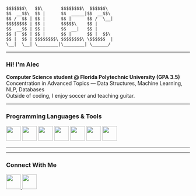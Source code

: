                                         
<!-- ASCII Banner -->
```text
$$$$$$$\   $$\       $$$$$$$$\  $$$$$$\  
$$  __$$\  $$ |      $$  _____|$$  __$$\ 
$$ /  $$ | $$ |      $$ |      $$ /  \__|
$$$$$$$$ | $$ |      $$$$$\    $$ |      
$$  __$$ | $$ |      $$  __|   $$ |      
$$ |  $$ | $$ |      $$ |      $$ |  $$\ 
$$ |  $$ | $$$$$$$$\ $$$$$$$$\ \$$$$$$  |
\__|  \__| \________|\________| \______/ 

```
 
---

### Hi! I'm Alec

 **Computer Science student @ Florida Polytechnic University (GPA 3.5)**  
 Concentration in Advanced Topics — Data Structures, Machine Learning, NLP, Databases  
 Outside of coding, I enjoy soccer and teaching guitar.  


---

###  Programming Languages & Tools
<p align="left">
  <img src="https://cdn.jsdelivr.net/gh/devicons/devicon/icons/python/python-original.svg" width="40" height="40"/>
  <img src="https://cdn.jsdelivr.net/gh/devicons/devicon/icons/cplusplus/cplusplus-original.svg" width="40" height="40"/>
  <img src="https://cdn.jsdelivr.net/gh/devicons/devicon/icons/c/c-original.svg" width="40" height="40"/>
  <img src="https://cdn.jsdelivr.net/gh/devicons/devicon/icons/html5/html5-original.svg" width="40" height="40"/>
  <img src="https://cdn.jsdelivr.net/gh/devicons/devicon/icons/css3/css3-original.svg" width="40" height="40"/>
  <img src="https://cdn.jsdelivr.net/gh/devicons/devicon/icons/git/git-original.svg" width="40" height="40"/>
 

  <img src="https://cdn.jsdelivr.net/gh/devicons/devicon/icons/vscode/vscode-original.svg" width="40" height="40"/>
</p>

---


---

###   Connect With Me
<p align="left">
  <a href="https://www.linkedin.com/in/alec-brenes-a4801b240/" target="_blank">
    <img src="https://cdn.jsdelivr.net/gh/devicons/devicon/icons/linkedin/linkedin-original.svg" width="40" height="40"/>
  </a>
  <a href="mailto:alecke04@gmail.com">
    <img src="https://cdn.jsdelivr.net/gh/devicons/devicon/icons/google/google-original.svg" width="40" height="40"/>
  </a>
</p>

                                        
                                        

